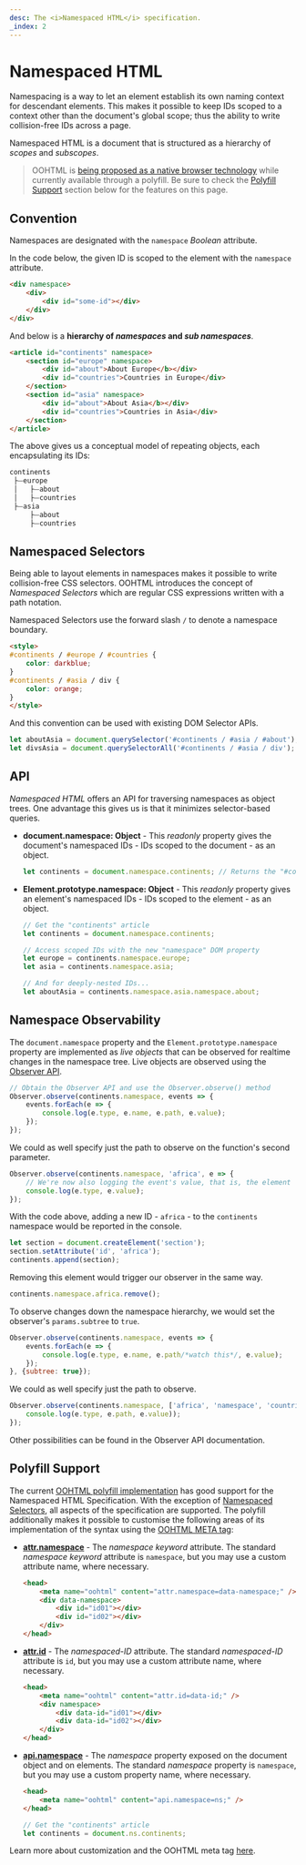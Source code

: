 ```yaml
---
desc: The <i>Namespaced HTML</i> specification.
_index: 2
---
```

# Namespaced HTML

Namespacing is a way to let an element establish its own naming context for descendant elements. This makes it possible to keep IDs scoped to a context other than the document's global scope; thus the ability to write collision-free IDs across a page.

Namespaced HTML is a document that is structured as a hierarchy of *scopes* and *subscopes*.

> OOHTML is [being proposed as a native browser technology](https://discourse.wicg.io/t/proposal-chtml/4716) while currently available through a polyfill. Be sure to check the [Polyfill Support](#polyfill-support) section below for the features on this page.

## Convention

Namespaces are designated with the `namespace` *Boolean* attribute.

In the code below, the given ID is scoped to the element with the `namespace` attribute.

```html
<div namespace>
    <div>
        <div id="some-id"></div>
    </div>
</div>
```

And below is a **hierarchy of *namespaces* and *sub namespaces***.

```html
<article id="continents" namespace>
    <section id="europe" namespace>
        <div id="about">About Europe</b></div>
        <div id="countries">Countries in Europe</div>
    </section>
    <section id="asia" namespace>
        <div id="about">About Asia</b></div>
        <div id="countries">Countries in Asia</div>
    </section>
</article>
```

The above gives us a conceptual model of repeating objects, each encapsulating its IDs:

```html
continents
 ├⏤europe
 │   ├⏤about
 │   ├⏤countries
 ├⏤asia
     ├⏤about
     ├⏤countries
```

## Namespaced Selectors

Being able to layout elements in namespaces makes it possible to write collision-free CSS selectors. OOHTML introduces the concept of *Namespaced Selectors* which are regular CSS expressions written with a path notation.

Namespaced Selectors use the forward slash `/` to denote a namespace boundary.

```html
<style>
#continents / #europe / #countries {
    color: darkblue;
}
#continents / #asia / div {
    color: orange;
}
</style>
```

And this convention can be used with existing DOM Selector APIs.

```js
let aboutAsia = document.querySelector('#continents / #asia / #about');
let divsAsia = document.querySelectorAll('#continents / #asia / div');
```

## API

*Namespaced HTML* offers an API for traversing namespaces as object trees. One advantage this gives us is that it minimizes selector-based queries.

+ **document.namespace: Object** - This *readonly* property gives the document's namespaced IDs - IDs scoped to the document - as an object.

    ```js
    let continents = document.namespace.continents; // Returns the "#continents" element in the markup above
    ```

+ **Element.prototype.namespace: Object** - This *readonly* property gives an element's namespaced IDs - IDs scoped to the element - as an object.

    ```js
    // Get the "continents" article
    let continents = document.namespace.continents;

    // Access scoped IDs with the new "namespace" DOM property
    let europe = continents.namespace.europe;
    let asia = continents.namespace.asia;

    // And for deeply-nested IDs...
    let aboutAsia = continents.namespace.asia.namespace.about;
    ```

## Namespace Observability

The `document.namespace` property and the `Element.prototype.namespace` property are implemented as *live objects* that can be observed for realtime changes in the namespace tree. Live objects are observed using the [Observer API](../../the-observer-api).

```js
// Obtain the Observer API and use the Observer.observe() method
Observer.observe(continents.namespace, events => {
    events.forEach(e => {
        console.log(e.type, e.name, e.path, e.value);
    });
});
```

We could as well specify just the path to observe on the function's second parameter.

```js
Observer.observe(continents.namespace, 'africa', e => {
    // We're now also logging the event's value, that is, the element
    console.log(e.type, e.value);
});
```

With the code above, adding a new ID - `africa` - to the `continents` namespace would be reported in the console.

```js
let section = document.createElement('section');
section.setAttribute('id', 'africa');
continents.append(section);
```

Removing this element would trigger our observer in the same way.

```js
continents.namespace.africa.remove();
```

To observe changes down the namespace hierarchy, we would set the observer's `params.subtree` to `true`.

```js
Observer.observe(continents.namespace, events => {
    events.forEach(e => {
        console.log(e.type, e.name, e.path/*watch this*/, e.value);
    });
}, {subtree: true});
```

We could as well specify just the path to observe.

```js
Observer.observe(continents.namespace, ['africa', 'namespace', 'countries'], e => {
    console.log(e.type, e.path, e.value));
});
```

Other possibilities can be found in the Observer API documentation.

## Polyfill Support

The current [OOHTML polyfill implementation](../../intro/polyfill) has good support for the Namespaced HTML Specification. With the exception of [Namespaced Selectors](#namespaced-selectors), all aspects of the specification are supported. The polyfill additionally makes it possible to customise the following areas of its implementation of the syntax using the [OOHTML META tag](../../usage/meta-tag):

+ **[attr.namespace](#convention)** - The *namespace keyword* attribute. The standard *namespace keyword* attribute is `namespace`, but you may use a custom attribute name, where necessary.
        
    ```html
    <head>
        <meta name="oohtml" content="attr.namespace=data-namespace;" />
        <div data-namespace>
            <div id="id01"></div>
            <div id="id02"></div>
        </div>
    </head>
    ```

+ **[attr.id](#convention)** - The *namespaced-ID* attribute. The standard *namespaced-ID* attribute is `id`, but you may use a custom attribute name, where necessary.
        
    ```html
    <head>
        <meta name="oohtml" content="attr.id=data-id;" />
        <div namespace>
            <div data-id="id01"></div>
            <div data-id="id02"></div>
        </div>
    </head>
    ```

+ **[api.namespace](#api)** - The *namespace* property exposed on the document object and on elements. The standard *namespace* property is `namespace`, but you may use a custom property name, where necessary.
        
    ```html
    <head>
        <meta name="oohtml" content="api.namespace=ns;" />
    </head>
    ```
    
    ```js
    // Get the "continents" article
    let continents = document.ns.continents;
    ```

Learn more about customization and the OOHTML meta tag [here](../meta-tag).